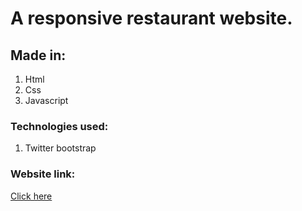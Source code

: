 # A responsive restaurant website.

## Made in:
1. Html
2. Css
3. Javascript

### Technologies used:
1. Twitter bootstrap

### Website link:
[Click here](https://dwivedyaakash.github.io/RestaurantWebsite/)
